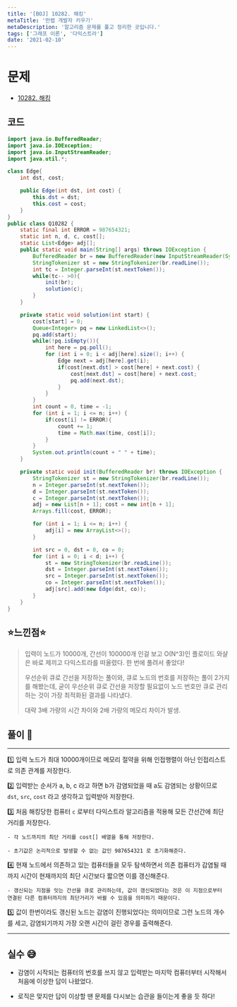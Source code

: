```yaml
---
title: '[BOJ] 10282. 해킹'
metaTitle: '만렙 개발자 키우기'
metaDescription: '알고리즘 문제를 풀고 정리한 곳입니다.'
tags: ['그래프 이론', '다익스트라']
date: '2021-02-10'
---
```


# 문제
- [10282. 해킹](https://www.acmicpc.net/problem/10282)

## 코드
``` java
import java.io.BufferedReader;
import java.io.IOException;
import java.io.InputStreamReader;
import java.util.*;

class Edge{
    int dst, cost;

    public Edge(int dst, int cost) {
        this.dst = dst;
        this.cost = cost;
    }
}
public class Q10282 {
    static final int ERROR = 987654321;
    static int n, d, c, cost[];
    static List<Edge> adj[];
    public static void main(String[] args) throws IOException {
        BufferedReader br = new BufferedReader(new InputStreamReader(System.in));
        StringTokenizer st = new StringTokenizer(br.readLine());
        int tc = Integer.parseInt(st.nextToken());
        while(tc-- >0){
            init(br);
            solution(c);
        }
    }

    private static void solution(int start) {
        cost[start] = 0;
        Queue<Integer> pq = new LinkedList<>();
        pq.add(start);
        while(!pq.isEmpty()){
            int here = pq.poll();
            for (int i = 0; i < adj[here].size(); i++) {
                Edge next = adj[here].get(i);
                if(cost[next.dst] > cost[here] + next.cost) {
                    cost[next.dst] = cost[here] + next.cost;
                    pq.add(next.dst);
                }
            }
        }
        int count = 0, time = -1;
        for (int i = 1; i <= n; i++) {
            if(cost[i] != ERROR){
                count += 1;
                time = Math.max(time, cost[i]);
            }
        }
        System.out.println(count + " " + time);
    }

    private static void init(BufferedReader br) throws IOException {
        StringTokenizer st = new StringTokenizer(br.readLine());
        n = Integer.parseInt(st.nextToken());
        d = Integer.parseInt(st.nextToken());
        c = Integer.parseInt(st.nextToken());
        adj = new List[n + 1]; cost = new int[n + 1];
        Arrays.fill(cost, ERROR);

        for (int i = 1; i <= n; i++) {
            adj[i] = new ArrayList<>();
        }

        int src = 0, dst = 0, co = 0;
        for (int i = 0; i < d; i++) {
            st = new StringTokenizer(br.readLine());
            dst = Integer.parseInt(st.nextToken());
            src = Integer.parseInt(st.nextToken());
            co = Integer.parseInt(st.nextToken());
            adj[src].add(new Edge(dst, co));
        }
    }
}
```


## ⭐️느낀점⭐️
> 입력이 노드가 10000개, 간선이 100000개 인걸 보고 O(N^3)인 플로이드 와샬은 바로 제끼고 다익스트라를 떠올렸다. 한 번에 풀려서 좋았다!
>
> 우선순위 큐로 간선을 저장하는 풀이와, 큐로 노드의 번호를 저장하는 풀이 2가지를 해봤는데, 굳이 우선순위 큐로 간선을 저장할 필요없이 노드 번호만 큐로 관리하는 것이 가장 최적화된 결과를 나타냈다.
>
> 대략 3배 가량의 시간 차이와 2배 가량의 메모리 차이가 발생.

## 풀이 📣
<hr/>
1️⃣ 입력 노드가 최대 10000개이므로 메모리 절약을 위해 인접행렬이 아닌 인접리스트로 의존 관계를 저장한다.


2️⃣ 입력받는 순서가 a, b, c 라고 하면 b가 감염되었을 때 a도 감염되는 상황이므로 `dst`, `src`, `cost` 라고 생각하고 입력받아 저장한다.


3️⃣ 처음 해킹당한 컴퓨터 `c` 로부터 다익스트라 알고리즘을 적용해 모든 간선간에 최단 거리를 저장한다.

    - 각 노드까지의 최단 거리를 cost[] 배열을 통해 저장한다.

    - 초기값은 논리적으로 발생할 수 없는 값인 987654321 로 초기화해준다.

4️⃣ 현재 노드에서 의존하고 있는 컴퓨터들을 모두 탐색하면서 의존 컴퓨터가 감염될 때 까지 시간이 현재까지의 최단 시간보다 짧으면 이를 갱신해준다.

    - 갱신되는 지점을 잇는 간선을 큐로 관리하는데, 값이 갱신되었다는 것은 이 지점으로부터 연결된 다른 컴퓨터까지의 최단거리가 바뀔 수 있음을 의미하기 때문이다.

5️⃣ 값이 한번이라도 갱신된 노드는 감염이 진행되었다는 의미이므로 그런 노드의 개수를 세고, 감염되기까지 가장 오랜 시간이 걸린 경우를 출력해준다.

<hr/>

## 실수 😅
- 감염이 시작되는 컴퓨터의 번호를 쓰지 않고 입력받는 마지막 컴퓨터부터 시작해서 처음에 이상한 답이 나왔었다.

- 로직은 맞지만 답이 이상할 땐 문제를 다시보는 습관을 들이는게 좋을 듯 하다!
